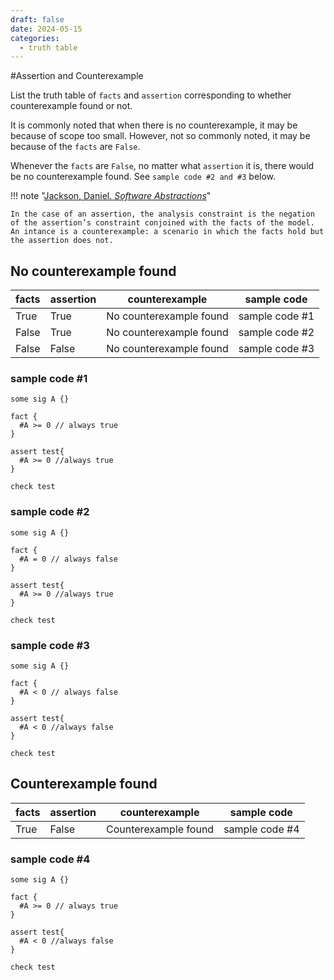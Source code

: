 ```yaml
---
draft: false
date: 2024-05-15
categories:
  - truth table
---
```


#Assertion and Counterexample

List the truth table of `facts` and `assertion` corresponding to whether counterexample found or not.

It is commonly noted that when there is no counterexample, it may be because of scope too small. However, not so commonly noted, it may be because of the `facts` are `False`. 

Whenever the `facts` are `False`, no matter what `assertion` it is, there would be no counterexample found. See `sample code #2 and #3` below.

<!-- more -->

!!! note "[Jackson, Daniel. *Software Abstractions*](../../../../../Reference/Software_Abstractions/#page-144-in-the-case-of-an-assertion-the-analysis-constraint-is-the-negation-of-the-assertions-constraint-conjoined-with-the-facts-of-the-model-an-in-stance-is-a-counterexample-a-scenario-in-which-the-facts-hold-but-the-assertion-does-not)"

    In the case of an assertion, the analysis constraint is the negation of the assertion’s constraint conjoined with the facts of the model. An intance is a counterexample: a scenario in which the facts hold but the assertion does not.


## No counterexample found
| facts | assertion | counterexample | sample code |
| -- | -- | -- | -- |
| True | True | No counterexample found | sample code #1 |
| False | True | No counterexample found | sample code #2 |
| False | False | No counterexample found | sample code #3 |

### sample code #1

```
some sig A {}

fact {
  #A >= 0 // always true
}

assert test{
  #A >= 0 //always true
}

check test
```

### sample code #2

```
some sig A {}

fact {
  #A = 0 // always false
}

assert test{
  #A >= 0 //always true
}

check test
```

### sample code #3

```
some sig A {}

fact {
  #A < 0 // always false
}

assert test{
  #A < 0 //always false
}

check test
```

## Counterexample found
| facts | assertion | counterexample | sample code |
| -- | -- | -- | -- |
| True | False | Counterexample found | sample code #4 |

### sample code #4

```
some sig A {}

fact {
  #A >= 0 // always true
}

assert test{
  #A < 0 //always false
}

check test
```


